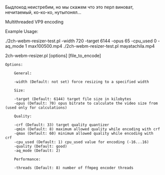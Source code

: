 Быдлокод неистребим, но мы скажем что это перл виноват, нечитаемый, ко-ко-ко, нутыпонял...

Multithreaded VP9 encoding

Example Usage:

./2ch-webm-resizer-test.pl -width 720 -target 6144 -opus 65 -cpu_used 0 -aq_mode 1 max100500.mp4
./2ch-webm-resizer-test.pl mayatachila.mp4

2ch-webm-resizer.pl [options] [file_to_encode]

	Options:

		General:

		-width (Default: not set) force resizing to a specified width

		Size:

		-target (Default: 6144) target file size in kilobytes
		-opus (Default: 70) opus bitrate to calculate the video size from (used only for calculations)

		Quality:

		-crf (Default: 33) target quality quantizer
		-qmin (Default: 8) maximum allowed quality while encoding with crf
		-qmax (Default: 60) minimum allowed quality while encoding with crf
		-cpu_used (Default: 1) cpu_used value for encoding (-16...16)
		-quality (Default: good)
		-aq_mode (Default: 2)

		Performance:

		-threads (Default: 8) number of ffmpeg encoder threads